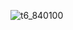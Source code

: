 ![t6_840100](https://user-images.githubusercontent.com/17806205/203717653-907226fe-41c3-4836-83bd-5d5e083de44b.jpg)